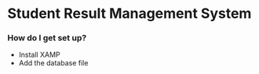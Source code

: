 # Student Result Management System


### How do I get set up? ###

* Install XAMP
* Add the database file 





